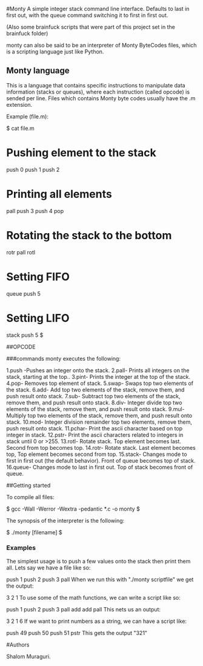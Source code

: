 #Monty
A simple integer stack command line interface. Defaults to last in first out, with the queue command switching it to first in first out.

(Also some brainfuck scripts that were part of this project set in the brainfuck folder)

monty can also be said to be an interpreter of Monty ByteCodes files, which is a scripting language just like Python.

## Monty language
This is a language that contains specific instructions to manipulate data information (stacks or queues), where each instruction (called opcode) is sended per line. Files which contains Monty byte codes usually have the .m extension.

Example (file.m):

$ cat file.m
# Pushing element to the stack
push 0
push 1
push 2
# Printing all elements
pall
push 3
push 4
pop
# Rotating the stack to the bottom
rotr
pall
rotl
# Setting FIFO
queue
push 5
# Setting LIFO
stack
push 5
$

##OPCODE

###commands
monty executes the following:

1.push -Pushes an integer onto the stack.
2.pall- Prints all integers on the stack, starting at the top..
3.pint- Prints the integer at the top of the stack.
4.pop- Removes top element of stack.
5.swap- Swaps top two elements of the stack.
6.add- Add top two elements of the stack, remove them, and push result onto stack.
7.sub- Subtract top two elements of the stack, remove them, and push result onto stack.
8.div- Integer divide top two elements of the stack, remove them, and push result onto stack.
9.mul- Multiply top two elements of the stack, remove them, and push result onto stack.
10.mod- Integer division remainder top two elements, remove them, push result onto stack.
11.pchar- Print the ascii character based on top integer in stack.
12.pstr- Print the ascii characters related to integers in stack until 0 or >255.
13.rotl- Rotate stack. Top element becomes last. Second from top becomes top.
14.rotr- Rotate stack. Last element becomes top, Top element becomes second from top.
15.stack- Changes mode to first in first out (the default behavior). Front of queue becomes top of stack.
16.queue- Changes mode to last in first out. Top of stack becomes front of queue.


##Getting started

To compile all files:

$ gcc -Wall -Werror -Wextra -pedantic *.c -o monty
$

The synopsis of the interpreter is the following:

$ ./monty [filename]
$

### Examples
The simplest usage is to push a few values onto the stack then print them all. Lets say we have a file like so:

push 1
push 2
push 3
pall
When we run this with "./monty scriptfile" we get the output:

3
2
1
To use some of the math functions, we can write a script like so:

push 1
push 2
push 3
pall
add
add
pall
This nets us an output:

3
2
1
6
If we want to print numbers as a string, we can have a script like:

push 49
push 50
push 51
pstr
This gets the output "321"

#Authors

Shalom Muraguri.
